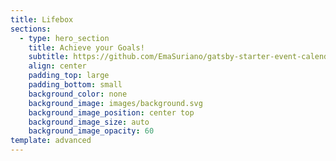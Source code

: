```yaml
---
title: Lifebox
sections:
  - type: hero_section
    title: Achieve your Goals!
    subtitle: https://github.com/EmaSuriano/gatsby-starter-event-calendar
    align: center
    padding_top: large
    padding_bottom: small
    background_color: none
    background_image: images/background.svg
    background_image_position: center top
    background_image_size: auto
    background_image_opacity: 60
template: advanced
---
```

